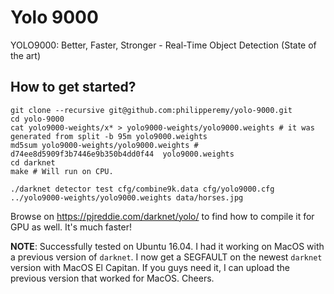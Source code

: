 # Yolo 9000
YOLO9000: Better, Faster, Stronger - Real-Time Object Detection (State of the art)

## How to get started?

```
git clone --recursive git@github.com:philipperemy/yolo-9000.git
cd yolo-9000
cat yolo9000-weights/x* > yolo9000-weights/yolo9000.weights # it was generated from split -b 95m yolo9000.weights
md5sum yolo9000-weights/yolo9000.weights # d74ee8d5909f3b7446e9b350b4dd0f44  yolo9000.weights
cd darknet 
make # Will run on CPU.

./darknet detector test cfg/combine9k.data cfg/yolo9000.cfg ../yolo9000-weights/yolo9000.weights data/horses.jpg
```

Browse on https://pjreddie.com/darknet/yolo/ to find how to compile it for GPU as well. It's much faster!

**NOTE**: Successfully tested on Ubuntu 16.04. I had it working on MacOS with a previous version of `darknet`. I now get a SEGFAULT on the newest `darknet` version with MacOS El Capitan. If you guys need it, I can upload the previous version that worked for MacOS. Cheers.
